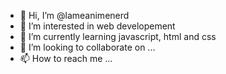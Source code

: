 - 👋 Hi, I’m @lameanimenerd
- 👀 I’m interested in web developement 
- 🌱 I’m currently learning javascript, html and css
- 💞️ I’m looking to collaborate on ...
- 📫 How to reach me ...

<!---
lameanimenerd/lameanimenerd is a ✨ special ✨ repository because its `README.md` (this file) appears on your GitHub profile.
You can click the Preview link to take a look at your changes.
--->

